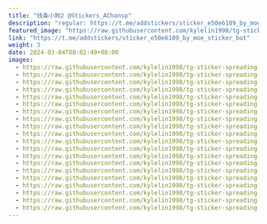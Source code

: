 ```yaml
---
title: "线条小狗2 @Stickers_AChansp"
description: "regular: https://t.me/addstickers/sticker_e50e6109_by_moe_sticker_bot"
featured_image: "https://raw.githubusercontent.com/kylelin1998/tg-sticker-spreading-worldwide-images/main/img/2002182c-d220-4305-92b3-2ecea2358542.jpg"
link: "https://t.me/addstickers/sticker_e50e6109_by_moe_sticker_bot"
weight: 3
date: 2024-03-04T08:02:49+08:00
images:
  - https://raw.githubusercontent.com/kylelin1998/tg-sticker-spreading-worldwide-images/main/img/2002182c-d220-4305-92b3-2ecea2358542.jpg
  - https://raw.githubusercontent.com/kylelin1998/tg-sticker-spreading-worldwide-images/main/img/4d5d0575-81e6-43df-aeb3-2fb2412016d6.jpg
  - https://raw.githubusercontent.com/kylelin1998/tg-sticker-spreading-worldwide-images/main/img/14b35e6e-18dd-42ee-ab60-0ddbf284e37d.jpg
  - https://raw.githubusercontent.com/kylelin1998/tg-sticker-spreading-worldwide-images/main/img/4409c56e-21e8-4869-a876-1670ba3c185f.jpg
  - https://raw.githubusercontent.com/kylelin1998/tg-sticker-spreading-worldwide-images/main/img/80685ae8-11ee-489e-8f97-4dd356297b02.jpg
  - https://raw.githubusercontent.com/kylelin1998/tg-sticker-spreading-worldwide-images/main/img/d4d3f063-2705-406c-97f4-0454f75d8c77.jpg
  - https://raw.githubusercontent.com/kylelin1998/tg-sticker-spreading-worldwide-images/main/img/3bbf5352-8339-43bb-ab74-06f4d270b0d2.jpg
  - https://raw.githubusercontent.com/kylelin1998/tg-sticker-spreading-worldwide-images/main/img/2b0b8dc8-9670-4d6e-9365-e459649509cf.jpg
  - https://raw.githubusercontent.com/kylelin1998/tg-sticker-spreading-worldwide-images/main/img/bd8df0d7-2e78-498f-833c-21abfbbbe9e3.jpg
  - https://raw.githubusercontent.com/kylelin1998/tg-sticker-spreading-worldwide-images/main/img/fd5ad78a-8f35-478d-991a-3bf3f5fb4db2.jpg
  - https://raw.githubusercontent.com/kylelin1998/tg-sticker-spreading-worldwide-images/main/img/ea9724ac-6171-4a48-996f-44d792b106fb.jpg
  - https://raw.githubusercontent.com/kylelin1998/tg-sticker-spreading-worldwide-images/main/img/634204e8-4c20-4653-ba05-f49a9875089f.jpg
  - https://raw.githubusercontent.com/kylelin1998/tg-sticker-spreading-worldwide-images/main/img/29d05664-d6ce-4097-a324-71dfa7f19da2.jpg
  - https://raw.githubusercontent.com/kylelin1998/tg-sticker-spreading-worldwide-images/main/img/7dc71367-ce1f-4d25-ac15-f32cd9243872.jpg
  - https://raw.githubusercontent.com/kylelin1998/tg-sticker-spreading-worldwide-images/main/img/d90a8953-7f3d-4a1f-bea3-c897277528bb.jpg
  - https://raw.githubusercontent.com/kylelin1998/tg-sticker-spreading-worldwide-images/main/img/7a0cd7e1-1453-40c6-942d-f3410a7f9edb.jpg
  - https://raw.githubusercontent.com/kylelin1998/tg-sticker-spreading-worldwide-images/main/img/a19c8148-1d79-4c05-87e0-460716d204e6.jpg
  - https://raw.githubusercontent.com/kylelin1998/tg-sticker-spreading-worldwide-images/main/img/79468fea-6c67-4249-ae8b-500e7e260ef9.jpg
  - https://raw.githubusercontent.com/kylelin1998/tg-sticker-spreading-worldwide-images/main/img/551f6267-85bc-4fa6-b934-3cddb7a9683a.jpg
  - https://raw.githubusercontent.com/kylelin1998/tg-sticker-spreading-worldwide-images/main/img/24fba06a-2745-4b42-87cd-cfbf10b1df0e.jpg
---
```

